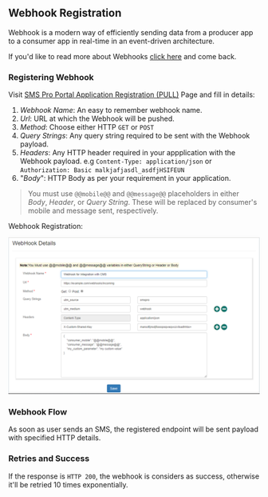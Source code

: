 ## Webhook Registration
Webhook is a modern way of efficiently sending data from a producer app to a consumer app in real-time in an event-driven architecture.

If you'd like to read more about Webhooks [click here][Link: What is a Webhook] and come back.

### Registering Webhook

Visit [SMS Pro Portal Application Registration (PULL)][Link: Application Registration] Page and fill in details:

1. _Webhook Name_: An easy to remember webhook name.
2. _Url_: URL at which the Webhook will be pushed.
3. _Method_: Choose either HTTP `GET` or `POST`
4. _Query Strings_: Any query string required to be sent with the Webhook payload.
5. _Headers_: Any HTTP header required in your appplication with the Webhook payload. e.g `Content-Type: application/json` or `Authorization: Basic malkjafjasdl_asdfjHSIFEUN`
6. "_Body_": HTTP Body as per your requirement in your application.

> You must use `@@mobile@@` and `@@message@@` placeholders in either _Body_, _Header_, or _Query String_. These will be replaced by consumer's mobile and message sent, respectively.

Webhook Registration:

![webhook registration][Link: Image: Webhook Registration]


### Webhook Flow

As soon as user sends an SMS, the registered endpoint will be sent payload with specified HTTP details.

### Retries and Success

If the response is `HTTP 200`, the webhook is considers as success, otherwise it'll be retried 10 times exponentially.

[Link: Application Registration]:https://<SERVER_NAME>/SmsPortal/WebhookRegistration/Create?utm_source=Docs&utm_medium=Dev

[Link: What is a Webhook]:../webhook
[Link: Image: Webhook Registration]: ../images/webhook-registration.png
